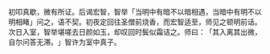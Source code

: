 初叩真歇，微有所证。后谒宏智，智举「当明中有暗不以暗相遇，当暗中有明不以明相睹」问之，语不契。初夜定回往圣僧前烧香，而宏智适至，师见之顿明前话。次日入室，智举堪嗟去日颜如玉，却叹回时鬓似霜诘之。师曰：​「其入离其出微，自尔问答无滞。​」智许为室中真子。